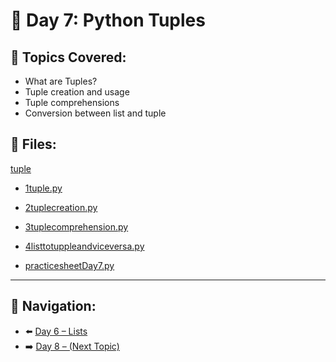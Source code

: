 # 📘 Day 7: Python Tuples

## 🔹 Topics Covered:
- What are Tuples?
- Tuple creation and usage
- Tuple comprehensions
- Conversion between list and tuple

## 📄 Files:
[tuple](./1TUPPLE)
- [1tuple.py](./1TUPPLE/1tupple.py)
- [2tuplecreation.py](./1TUPPLE/2tuplecreation.py)
- [3tuplecomprehension.py](./1TUPPLE/3tuplecomprehension.py)
- [4listtotuppleandviceversa.py](./1TUPPLE/4listtotuppleandviceversa.py)


- [practicesheetDay7.py](./practicesheetDay7)

---

## 🔄 Navigation:
- ⬅️ [Day 6 – Lists](../DAY6/README.md)
- ➡️ [Day 8 – (Next Topic)](../DAY8/README.md) <!-- You can replace this with real topic once known -->
